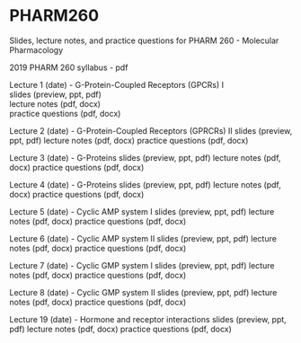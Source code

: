 # PHARM260
Slides, lecture notes, and practice questions for PHARM 260 - Molecular Pharmacology

2019 PHARM 260 syllabus - pdf

Lecture 1 (date) - G-Protein-Coupled Receptors (GPCRs) I  
slides (preview, ppt, pdf)  
lecture notes (pdf, docx)  
practice questions (pdf, docx)

Lecture 2 (date) - G-Protein-Coupled Receptors (GPRCRs) II 
slides (preview, ppt, pdf)
lecture notes (pdf, docx)
practice questions (pdf, docx)

Lecture 3 (date) - G-Proteins
slides (preview, ppt, pdf)
lecture notes (pdf, docx)
practice questions (pdf, docx)

Lecture 4 (date) - G-Proteins
slides (preview, ppt, pdf)
lecture notes (pdf, docx)
practice questions (pdf, docx)

Lecture 5 (date) - Cyclic AMP system I
slides (preview, ppt, pdf)
lecture notes (pdf, docx)
practice questions (pdf, docx)

Lecture 6 (date) - Cyclic AMP system II
slides (preview, ppt, pdf)
lecture notes (pdf, docx)
practice questions (pdf, docx)

Lecture 7 (date) - Cyclic GMP system I
slides (preview, ppt, pdf)
lecture notes (pdf, docx)
practice questions (pdf, docx)

Lecture 8 (date) - Cyclic GMP system II
slides (preview, ppt, pdf)
lecture notes (pdf, docx)
practice questions (pdf, docx)

Lecture 19 (date) - Hormone and receptor interactions
slides (preview, ppt, pdf)
lecture notes (pdf, docx)
practice questions (pdf, docx)
